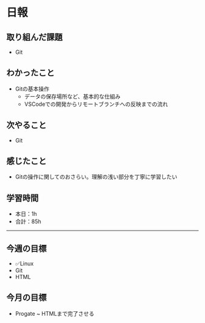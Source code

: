 # 日報

## 取り組んだ課題  

- Git

## わかったこと

- Gitの基本操作
  - データの保存場所など、基本的な仕組み
  - VSCodeでの開発からリモートブランチへの反映までの流れ

## 次やること

- Git

## 感じたこと

- Gitの操作に関してのおさらい。理解の浅い部分を丁寧に学習したい

## 学習時間

- 本日：1h
- 合計：85h

---

## 今週の目標

- ✅Linux
- Git
- HTML

## 今月の目標

- Progate ~ HTMLまで完了させる
